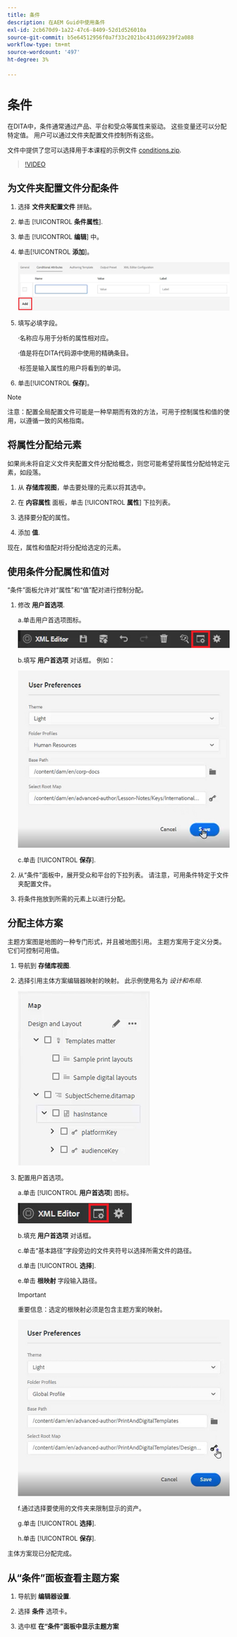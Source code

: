 ```yaml
---
title: 条件
description: 在AEM Guid中使用条件
exl-id: 2cb670d9-1a22-47c6-8409-52d1d526010a
source-git-commit: b5e64512956f0a7f33c2021bc431d69239f2a088
workflow-type: tm+mt
source-wordcount: '497'
ht-degree: 3%

---
```


# 条件

在DITA中，条件通常通过产品、平台和受众等属性来驱动。 这些变量还可以分配特定值。 用户可以通过文件夹配置文件控制所有这些。

文件中提供了您可以选择用于本课程的示例文件 [conditions.zip](assets/conditions.zip).

>[!VIDEO](https://video.tv.adobe.com/v/342755)

## 为文件夹配置文件分配条件

1. 选择 **文件夹配置文件** 拼贴。

2. 单击 [!UICONTROL **条件属性**].

3. 单击 [!UICONTROL **编辑**] 中。

4. 单击&#x200B;[!UICONTROL **添加**]。

   ![文件夹配置文件中的条件](images/lesson-13/add-name.png)

5. 填写必填字段。

   ·名称应与用于分析的属性相对应。

   ·值是将在DITA代码源中使用的精确条目。

   ·标签是输入属性的用户将看到的单词。

6. 单击&#x200B;[!UICONTROL **保存**]。

>[!NOTE]
>
>注意：配置全局配置文件可能是一种早期而有效的方法，可用于控制属性和值的使用，以遵循一致的风格指南。

## 将属性分配给元素

如果尚未将自定义文件夹配置文件分配给概念，则您可能希望将属性分配给特定元素，如段落。

1. 从 **存储库视图**，单击要处理的元素以将其选中。

2. 在 **内容属性** 面板，单击 [!UICONTROL **属性**] 下拉列表。

3. 选择要分配的属性。

4. 添加 **值**.

现在，属性和值配对将分配给选定的元素。

## 使用条件分配属性和值对

“条件”面板允许对“属性”和“值”配对进行控制分配。

1. 修改 **用户首选项**.

   a.单击用户首选项图标。

   ![“用户首选项”图标](images/lesson-13/user-prefs-icon.png)

   b.填写 **用户首选项** 对话框。 例如：

   ![用户首选项](images/lesson-13/user-preferences.png)

   c.单击 [!UICONTROL **保存**].

2. 从“条件”面板中，展开受众和平台的下拉列表。 请注意，可用条件特定于文件夹配置文件。

3. 将条件拖放到所需的元素上以进行分配。

## 分配主体方案

主题方案图是地图的一种专门形式，并且被地图引用。 主题方案用于定义分类。 它们可控制可用值。

1. 导航到 **存储库视图**.

2. 选择引用主体方案编辑器映射的映射。 此示例使用名为 _设计和布局_.

   ![用户首选项](images/lesson-13/subject-scheme-map.png)

3. 配置用户首选项。

   a.单击 [!UICONTROL **用户首选项**] 图标。

   ![用户首选项](images/lesson-13/user-prefs-icon-2.png)

   b.填充 **用户首选项** 对话框。

   c.单击“基本路径”字段旁边的文件夹符号以选择所需文件的路径。

   d.单击 [!UICONTROL **选择**].

   e.单击 **根映射** 字段输入路径。

   >[!IMPORTANT]
   >
   >重要信息：选定的根映射必须是包含主题方案的映射。


   ![用户首选项](images/lesson-13/user-preferences-2.png)

   f.通过选择要使用的文件夹来限制显示的资产。

   g.单击 [!UICONTROL **选择**].

   h.单击 [!UICONTROL **保存**].

主体方案现已分配完成。

## 从“条件”面板查看主题方案

1. 导航到 **编辑器设置**.

2. 选择 **条件** 选项卡。

3. 选中框 **在“条件”面板中显示主题方案**
